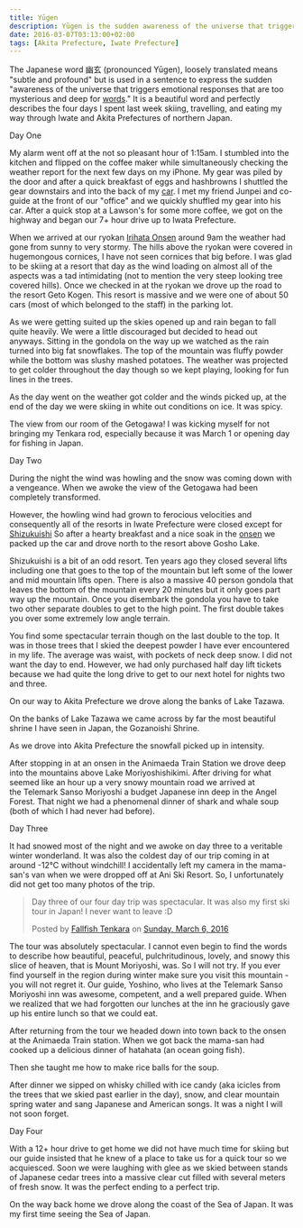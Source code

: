 ```yaml
---
title: Yūgen
description: Yūgen is the sudden awareness of the universe that triggers emotional responses that are too mysterious and deep for words...
date: 2016-03-07T03:13:00+02:00
tags: [Akita Prefecture, Iwate Prefecture]
---
```

<div class=“text-lg m-2”>
<p class="mb-2">The Japanese word 幽玄 (pronounced Yūgen), loosely translated means "subtle and profound" but is used in a sentence to express the sudden "awareness of the universe that triggers emotional responses that are too mysterious and deep for <a href="https://theodysseyonline.com/le-moyne/11-beautiful-untranslatable-japanese-words/221351" target="_blank" rel="noopener">words</a>." It is a beautiful word and perfectly describes the four days I spent last week skiing, travelling, and eating my way through Iwate and Akita Prefectures of northern Japan.</p>

<p class="mt-2 mb-2 font-semibold">Day One</p>

<p class="mt-2 mb-2">My alarm went off at the not so pleasant hour of 1:15am. I stumbled into the kitchen and flipped on the coffee maker while simultaneously checking the weather report for the next few days on my iPhone. My gear was piled by the door and after a quick breakfast of eggs and hashbrowns I shuttled the gear downstairs and into the back of my <a href="https://www.fallfishtenkara.com/custom-camper-microvan/" target="_blank" rel="noopener">car</a>. I met my friend Junpei and co-guide at the front of our "office" and we quickly shuffled my gear into his car. After a quick stop at a Lawson's for some more coffee, we got on the highway and began our 7+ hour drive up to Iwata Prefecture.</p>

<p class="mt-2 mb-2">When we arrived at our ryokan <a href="https://www.vijp.com/irihataonsen/" target="_blank" rel="noopener">Irihata Onsen</a> around 9am the weather had gone from sunny to very stormy. The hills above the ryokan were covered in hugemongous cornices, I have not seen cornices that big before. I was glad to be skiing at a resort that day as the wind loading on almost all of the aspects was a tad intimidating (not to mention the very steep looking tree covered hills). Once we checked in at the ryokan we drove up the road to the resort Geto Kogen. This resort is massive and we were one of about 50 cars (most of which belonged to the staff) in the parking lot.</p>

<p class="mt-2 mb-2">As we were getting suited up the skies opened up and rain began to fall quite heavily. We were a little discouraged but decided to head out anyways. Sitting in the gondola on the way up we watched as the rain turned into big fat snowflakes. The top of the mountain was fluffy powder while the bottom was slushy mashed potatoes. The weather was projected to get colder throughout the day though so we kept playing, looking for fun lines in the trees.</p>

<p class="mt-2 mb-2">As the day went on the weather got colder and the winds picked up, at the end of the day we were skiing in white out conditions on ice. It was spicy.</p>

<p class="mt-2 mb-2">The view from our room of the Getogawa! I was kicking myself for not bringing my Tenkara rod, especially because it was March 1 or opening day for fishing in Japan.</p>

<p class="mt-2 mb-2 font-semibold">Day Two</p>

<p class="mt-2 mb-2">During the night the wind was howling and the snow was coming down with a vengeance. When we awoke the view of the Getogawa had been completely transformed.</p>

<p class="mt-2 mb-2">However, the howling wind had grown to ferocious velocities and consequently all of the resorts in Iwate Prefecture were closed except for <a href="https://www.snowjapan.com/japan-ski-resorts/iwate/shizukuishi/shizukuishi" target="_blank" rel="noopener">Shizukuishi</a> So after a hearty breakfast and a nice soak in the <a href="https://www.fallfishtenkara.com/onsens/" target="_blank" rel="noopener">onsen</a> we packed up the car and drove north to the resort above Gosho Lake.</p>

<p class="mt-2 mb-2">Shizukuishi is a bit of an odd resort. Ten years ago they closed several lifts including one that goes to the top of the mountain but left some of the lower and mid mountain lifts open. There is also a massive 40 person gondola that leaves the bottom of the mountain every 20 minutes but it only goes part way up the mountain. Once you disembark the gondola you have to take two other separate doubles to get to the high point. The first double takes you over some extremely low angle terrain.</p>

<p class="mt-2 mb-2">You find some spectacular terrain though on the last double to the top. It was in those trees that I skied the deepest powder I have ever encountered in my life. The average was waist, with pockets of neck deep snow. I did not want the day to end. However, we had only purchased half day lift tickets because we had quite the long drive to get to our next hotel for nights two and three.</p>

<p class="mt-2 mb-2">On our way to Akita Prefecture we drove along the banks of Lake Tazawa.</p>

<p class="mt-2 mb-2">On the banks of Lake Tazawa we came across by far the most beautiful shrine I have seen in Japan, the Gozanoishi Shrine.</p>

<p class="mt-2 mb-2">As we drove into Akita Prefecture the snowfall picked up in intensity.</p>

<p class="mt-2 mb-2">After stopping in at an onsen <span class="underline">in</span> the Animaeda Train Station we drove deep into the mountains above Lake Moriyoshishikimi. After driving for what seemed like an hour up a very snowy mountain road we arrived at the Telemark Sanso Moriyoshi a budget Japanese inn deep in the Angel Forest. That night we had a phenomenal dinner of shark and whale soup (both of which I had never had before).</p>

<p class="mt-2 mb-2 font-semibold">Day Three</p>

<p class="mt-2 mb-2">It had snowed most of the night and we awoke on day three to a veritable winter wonderland. It was also the coldest day of our trip coming in at around -12°C without windchill! I accidentally left my camera in the mama-san's van when we were dropped off at Ani Ski Resort. So, I unfortunately did not get too many photos of the trip.</p>

<div class="fb-post" data-href="https://www.facebook.com/media/set/?set=a.460189490851777.1073741832.355562167981177&amp;type=3" data-width="500">

<blockquote cite="https://www.facebook.com/media/set/?set=a.460189490851777.1073741832.355562167981177&amp;type=3">Day three of our four day trip was spectacular. It was also my first ski tour in Japan! I never want to leave :D

<p class="mt-2 mb-2">Posted by <a href="https://www.facebook.com/fallfishtenkara/">Fallfish Tenkara</a> on <a href="https://www.facebook.com/media/set/?set=a.460189490851777.1073741832.355562167981177&amp;type=3">Sunday, March 6, 2016</a></blockquote>
</div>

<p class="mt-2 mb-2">The tour was absolutely spectacular. I cannot even begin to find the words to describe how beautiful, peaceful, pulchritudinous, lovely, and snowy this slice of heaven, that is Mount Moriyoshi, was. So I will not try. If you ever find yourself in the region during winter make sure you visit this mountain - you will not regret it. Our guide, Yoshino, who lives at the Telemark Sanso Moriyoshi inn was awesome, competent, and a well prepared guide. When we realized that we had forgotten our lunches at the inn he graciously gave up his entire lunch so that we could eat.</p>

<p class="mt-2 mb-2">After returning from the tour we headed down into town back to the onsen at the Animaeda Train station. When we got back the mama-san had cooked up a delicious dinner of hatahata (an ocean going fish).</p>

Then she taught me how to make rice balls for the soup.</p>

<p class="mt-2 mb-2">After dinner we sipped on whisky chilled with ice candy (aka icicles from the trees that we skied past earlier in the day), snow, and clear mountain spring water and sang Japanese and American songs. It was a night I will not soon forget.</p>

<p class="mt-2 mb-2 font-semibold">Day Four</p>

<p class="mt-2 mb-2">With a 12+ hour drive to get home we did not have much time for skiing but our guide insisted that he knew of a place to take us for a quick tour so we acquiesced. Soon we were laughing with glee as we skied between stands of Japanese cedar trees into a massive clear cut filled with several meters of fresh snow. It was the perfect ending to a perfect trip.</p>

<p class="mt-2 mb-2">On the way back home we drove along the coast of the Sea of Japan. It was my first time seeing the Sea of Japan.</>

<img class="w-8/12 rounded-lg shadow-lg mx-auto" src="" alt="" />
</div>

